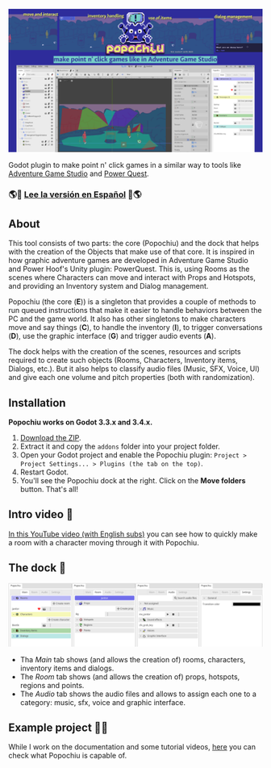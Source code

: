 ![cover](./imgs/popochiu_hero.png "Popochiu")

<!-- no toc -->
Godot plugin to make point n' click games in a similar way to tools like [Adventure Game Studio](https://www.adventuregamestudio.co.uk/) and [Power Quest](https://powerhoof.itch.io/powerquest).



### 🌎💬 [Lee la versión en Español](./LEEME.md) 💬🌎



## About

This tool consists of two parts: the core (Popochiu) and the dock that helps with the creation of the Objects that make use of that core. It is inspired in how graphic adventure games are developed in Adventure Game Studio and Power Hoof's Unity plugin: PowerQuest. This is, using Rooms as the scenes where Characters can move and interact with Props and Hotspots, and providing an Inventory system and Dialog management.

Popochiu (the core (**E**)) is a singleton that provides a couple of methods to run queued instructions that make it easier to handle behaviors between the PC and the game world. It also has other singletons to make characters move and say things (**C**), to handle the inventory (**I**), to trigger conversations (**D**), use the graphic interface (**G**) and trigger audio events (**A**).

The dock helps with the creation of the scenes, resources and scripts required to create such objects (Rooms, Characters, Inventory items, Dialogs, etc.). But it also helps to classify audio files (Music, SFX, Voice, UI) and give each one volume and pitch properties (both with randomization).



## Installation

**Popochiu works on Godot 3.3.x and 3.4.x.**

1. [Download the ZIP](https://github.com/mapedorr/popochiu/archive/refs/heads/main.zip).
2. Extract it and copy the `addons` folder into your project folder.
3. Open your Godot project and enable the Popochiu plugin: `Project > Project Settings... > Plugins (the tab on the top)`.
4. Restart Godot.
5. You'll see the Popochiu dock at the right. Click on the **Move folders** button. That's all!


## Intro video 🎥

[In this YouTube video (with English subs)](https://www.youtube.com/watch?v=kS9mrP0tgUw) you can see how to quickly make a room with a character moving through it with Popochiu.


## The dock 🔌

![Popochiu Dock tabs](./imgs/popochiu_dock-tabs.png "Popochiu dock tabs")

- Tha *Main* tab shows (and allows the creation of) rooms, characters, inventory items and dialogs.
- The *Room* tab shows (and allows the creation of) props, hotspots, regions and points.
- The *Audio* tab shows the audio files and allows to assign each one to a category: music, sfx, voice and graphic interface.


## Example project 👩‍🏫

While I work on the documentation and some tutorial videos, [here](https://github.com/mapedorr/popochiu_powerquest) you can check what Popochiu is capable of.


<!-- ## Features 📃

![Popochiu](./imgs/popochiu_01.gif "Popochiu running")

- Use `E.run([...])` to queue instructions.
  ```gdscript
  func _on_room_transition_ended() -> void:
    # This will show a dialog between the player character and the NPC Paco.
    E.run([
      'Player: Hi',
      'Paco: Hi',
      'Player: Where are we?',
      'Paco: In a point n\' click game.',
      C.player.face_right(),
      C.player.face_left(),
      '...',
      'Player: Cool!',
    ])
  ```
- The added singletons give developers quick access to plugin functions:
  
  **E (to access the core (Popochiu.gd))**
    ```gdscript
    E.goto_room('Cave')
    yield(E.wait(3), 'completed')
    ```
  **C (to access characters (ICharacter.gd))**
    ```gdscript
    C.player.say('Hi')
    C.character_say('Barney', 'Hello!')
    ```
  **I (to access inventory items (IInventory.gd))**
    ```gdscript
    # Adds an item to the inventory
    I.add_item('Bucket')
    # Adds an item to the inventory and makes it the current one
    I.add_item_as_active('Bucket')
    ```
  **D (to access dialogs (IDialogTree.gd))**
    ```gdscript
      func on_interact() -> void:
        # Triggers a dialog with options
	      yield(D.show_dialog('ChatWithBarney'), 'completed')
    ```
  **G (to access the graphic interface (IGraphicInterface.gd))**
    ```gdscript
    # Shows a message in the center of the screen
    G.display('Use left click to interact and right click to look at')
    # Shows a message in the bottom-center of the screen
    G.show_info('An empty bucket')
    ``` -->